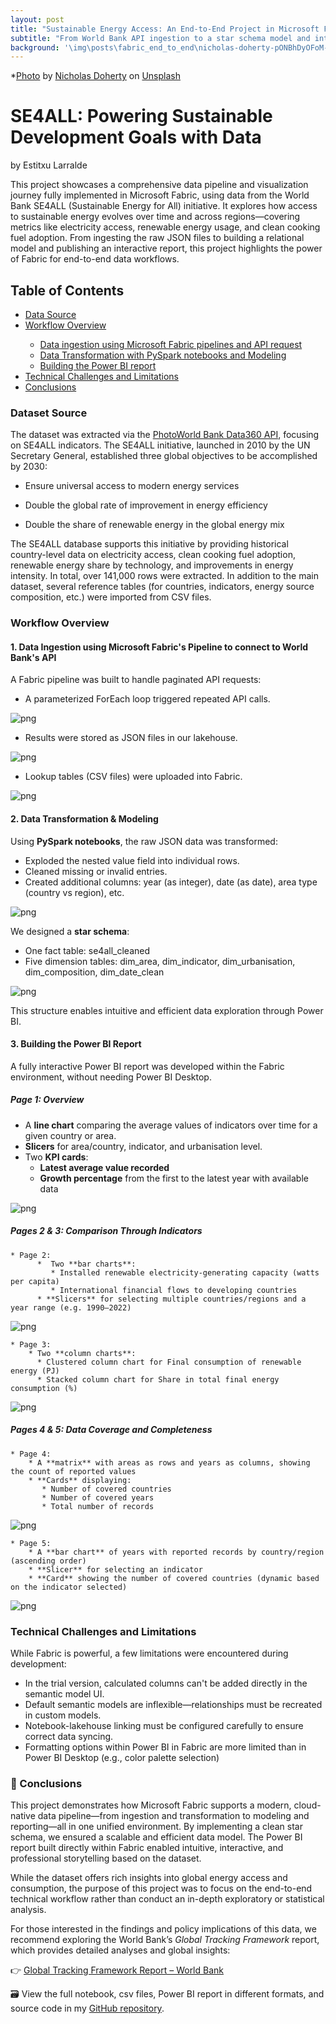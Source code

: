 ```yaml
---
layout: post
title: "Sustainable Energy Access: An End-to-End Project in Microsoft Fabric"
subtitle: "From World Bank API ingestion to a star schema model and interactive Power BI dashboard"
background: '\img\posts\fabric_end_to_end\nicholas-doherty-pONBhDyOFoM-unsplash.jpg'
---
```


*<a href="https://unsplash.com/photos/white-electic-windmill-pONBhDyOFoM?utm_content=creditShareLink&utm_medium=referral&utm_source=unsplash">Photo</a> by <a href="https://unsplash.com/@nrdoherty">Nicholas Doherty</a> on <a href="https://unsplash.com">Unsplash</a>



# SE4ALL: Powering Sustainable Development Goals with Data
by Estitxu Larralde

      
This project showcases a comprehensive data pipeline and visualization journey fully implemented in Microsoft Fabric, using data from the World Bank SE4ALL (Sustainable Energy for All) initiative. It explores how access to sustainable energy evolves over time and across regions—covering metrics like electricity access, renewable energy usage, and clean cooking fuel adoption. From ingesting the raw JSON files to building a relational model and publishing an interactive report, this project highlights the power of Fabric for end-to-end data workflows.


## Table of Contents
<ul>
<li><a href="#datasource">Data Source</a></li>
<li><a href="#workflow">Workflow Overview</a></li>
 <ul>
      <li><a href="#pipeline">Data ingestion using Microsoft Fabric pipelines and API request</a></li>
      <li><a href="#transformation">Data Transformation with PySpark notebooks and Modeling</a></li>
      <li><a href="#powerbi">Building the Power BI report</a></li>
    </ul>
<li><a href="#challenge">Technical Challenges and Limitations</a></li>
<li><a href="#conclusions">Conclusions</a></li>
</ul>


<a id='datasource'></a>

### Dataset Source


The dataset was extracted via the <a href="https://data360.worldbank.org/en/api">PhotoWorld Bank Data360 API</a>, focusing on SE4ALL indicators. The SE4ALL initiative, launched in 2010 by the UN Secretary General, established three global objectives to be accomplished by 2030:

*	Ensure universal access to modern energy services

*	Double the global rate of improvement in energy efficiency

*	Double the share of renewable energy in the global energy mix

The SE4ALL database supports this initiative by providing historical country-level data on electricity access, clean cooking fuel adoption, renewable energy share by technology, and improvements in energy intensity.
In total, over 141,000 rows were extracted. In addition to the main dataset, several reference tables (for countries, indicators, energy source composition, etc.) were imported from CSV files.


<a id='workflow'></a>

### Workflow Overview

<a id='pipeline'></a>

#### 1. Data Ingestion using Microsoft Fabric's Pipeline to connect to World Bank's API

A Fabric pipeline was built to handle paginated API requests:
*	A parameterized ForEach loop triggered repeated API calls.

![png](\img\posts\fabric_end_to_end\Pipeline_1.png)

*	Results were stored as JSON files in our lakehouse.

![png](\img\posts\fabric_end_to_end\Json_pages.png)

*	Lookup tables (CSV files) were uploaded into Fabric.

![png](\img\posts\fabric_end_to_end\Upload_csv.png)


<a id='transformation'></a>

#### 2. Data Transformation & Modeling

Using **PySpark notebooks**, the raw JSON data was transformed:
*	Exploded the nested value field into individual rows.
*	Cleaned missing or invalid entries.
*	Created additional columns: year (as integer), date (as date), area type (country vs region), etc.

![png](\img\posts\fabric_end_to_end\notebook.png)


We designed a **star schema**:
*	One fact table: se4all_cleaned
*	Five dimension tables: dim_area, dim_indicator, dim_urbanisation, dim_composition, dim_date_clean

![png](\img\posts\fabric_end_to_end\Semantic_model.png)

This structure enables intuitive and efficient data exploration through Power BI.

<a id='powerbi'></a>

#### 3. Building the Power BI Report

A fully interactive Power BI report was developed within the Fabric environment, without needing Power BI Desktop.

##### *Page 1: Overview*
*	A **line chart** comparing the average values of indicators over time for a given country or area.
*	**Slicers** for area/country, indicator, and urbanisation level.
*	Two **KPI cards**:
    * **Latest average value recorded**
    * **Growth percentage** from the first to the latest year with available data

![png](\img\posts\fabric_end_to_end\Page_1.png)


##### *Pages 2 & 3: Comparison Through Indicators*
    
    * Page 2: 
          *  Two **bar charts**:
	         * Installed renewable electricity-generating capacity (watts per capita)
             * International financial flows to developing countries
          * **Slicers** for selecting multiple countries/regions and a year range (e.g. 1990–2022)

![png](\img\posts\fabric_end_to_end\Page_2.png)

    * Page 3:
        * Two **column charts**:
          * Clustered column chart for Final consumption of renewable energy (PJ)
          * Stacked column chart for Share in total final energy consumption (%)

![png](\img\posts\fabric_end_to_end\Page_3.png)


##### *Pages 4 & 5: Data Coverage and Completeness*

    * Page 4:
        * A **matrix** with areas as rows and years as columns, showing the count of reported values
        * **Cards** displaying:
           * Number of covered countries
           * Number of covered years
           * Total number of records

![png](\img\posts\fabric_end_to_end\Picture_4.png)

    * Page 5:
        * A **bar chart** of years with reported records by country/region (ascending order)
        * **Slicer** for selecting an indicator
        * **Card** showing the number of covered countries (dynamic based on the indicator selected)

![png](\img\posts\fabric_end_to_end\Picture_5.png)


<a id='challenge'></a>

### Technical Challenges and Limitations

While Fabric is powerful, a few limitations were encountered during development:
*	In the trial version, calculated columns can't be added directly in the semantic model UI.
*	Default semantic models are inflexible—relationships must be recreated in custom models.
*	Notebook-lakehouse linking must be configured carefully to ensure correct data syncing.
*   Formatting options within Power BI in Fabric are more limited than in Power BI Desktop (e.g., color palette selection)

<a id='conclusions'></a>
### 📌 Conclusions

This project demonstrates how Microsoft Fabric supports a modern, cloud-native data pipeline—from ingestion and transformation to modeling and reporting—all in one unified environment. By implementing a clean star schema, we ensured a scalable and efficient data model. The Power BI report built directly within Fabric enabled intuitive, interactive, and professional storytelling based on the dataset.

While the dataset offers rich insights into global energy access and consumption, the purpose of this project was to focus on the end-to-end technical workflow rather than conduct an in-depth exploratory or statistical analysis. 

For those interested in the findings and policy implications of this data, we recommend exploring the World Bank’s *Global Tracking Framework* report, which provides detailed analyses and global insights:

👉 [Global Tracking Framework Report – World Bank](https://www.worldbank.org/en/topic/energy/publication/Global-Tracking-Framework-Report)

🗃 View the full notebook, csv files, Power BI report in different formats, and source code in my <a href="https://github.com/Pitxunet/Fabric-end-to-end-project">GitHub repository</a>.